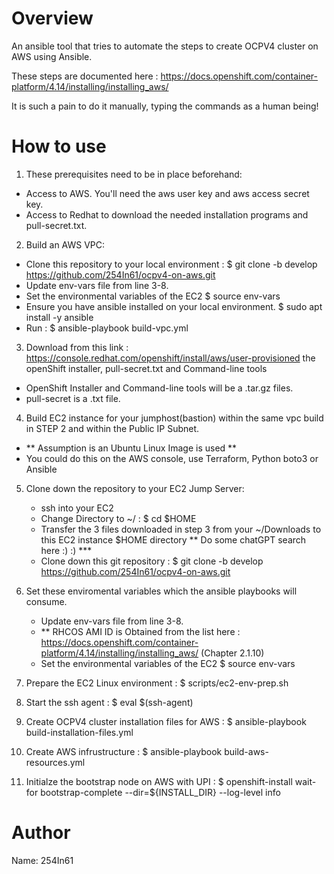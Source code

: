 Overview
========
An ansible tool that tries to automate the steps to create OCPV4 cluster on AWS using Ansible.

These steps are documented here : https://docs.openshift.com/container-platform/4.14/installing/installing_aws/

It is such a pain to do it manually, typing the commands as a human being!

How to use
==========
1. These prerequisites need to be in place beforehand:
  - Access to AWS. You'll need the aws user key and aws access secret key.
  - Access to Redhat to download the needed installation programs and pull-secret.txt.

2. Build an AWS VPC: 
  - Clone this repository to your local environment :  $ git clone -b develop https://github.com/254In61/ocpv4-on-aws.git
  - Update env-vars file from line 3-8.
  - Set the environmental variables of the EC2 $ source env-vars
  - Ensure you have ansible installed on your local environment. $ sudo apt install -y ansible
  - Run : $ ansible-playbook build-vpc.yml

3. Download from this link : https://console.redhat.com/openshift/install/aws/user-provisioned the openShift installer, pull-secret.txt and Command-line tools
  - OpenShift Installer and Command-line tools will be a .tar.gz files.
  - pull-secret is a .txt file.

4. Build EC2 instance for your jumphost(bastion) within the same vpc build in STEP 2 and within the Public IP Subnet. 
  - ** Assumption is an Ubuntu Linux Image is used **
   - You could do this on the AWS console, use Terraform, Python boto3 or Ansible

5. Clone down the repository to your EC2 Jump Server:
   - ssh into your EC2 
   - Change Directory to ~/  : $ cd $HOME 
   - Transfer the 3 files downloaded in step 3 from your ~/Downloads to this EC2 instance $HOME directory ** Do some chatGPT search here :) :) ***
   - Clone down this git repository : $ git clone -b develop https://github.com/254In61/ocpv4-on-aws.git


4. Set these enviromental variables which the ansible playbooks will consume.
   - Update env-vars file from line 3-8.
   - ** RHCOS AMI ID is Obtained from the list here : https://docs.openshift.com/container-platform/4.14/installing/installing_aws/ (Chapter 2.1.10)
   - Set the environmental variables of the EC2 $ source env-vars

5. Prepare the EC2 Linux environment : $ scripts/ec2-env-prep.sh

6. Start the ssh agent : $ eval $(ssh-agent)

6. Create OCPV4 cluster installation files for AWS : $ ansible-playbook build-installation-files.yml

7. Create AWS infrustructure : $ ansible-playbook build-aws-resources.yml

8. Initialze the bootstrap node on AWS with UPI : $ openshift-install wait-for bootstrap-complete --dir=${INSTALL_DIR} --log-level info


Author
======
Name: 254In61